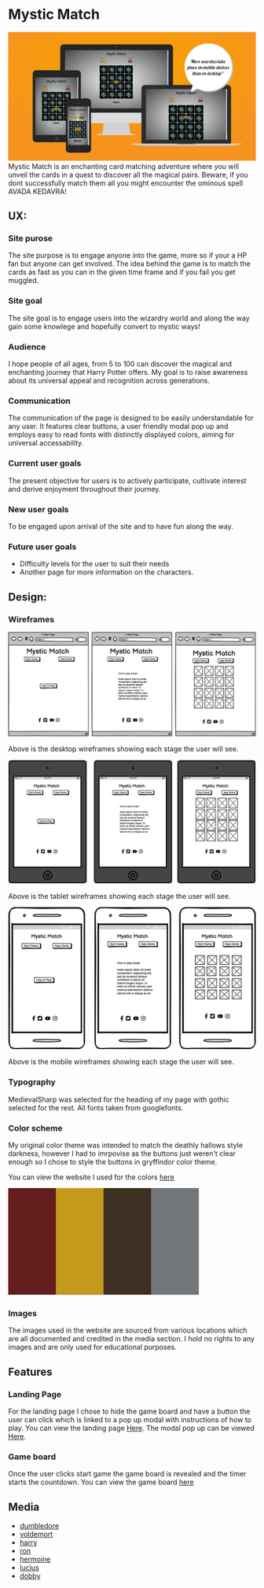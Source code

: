 # Mystic Match

![Site accross devices](assets/documentation/responsive.png)
Mystic Match is an enchanting card matching adventure where you will unveil the cards in a quest to discover all the magical pairs. Beware, if you dont successfully match them all you might encounter the ominous spell AVADA KEDAVRA!

## UX:

### Site purose

The site purpose is to engage anyone into the game, more so if your a HP fan but anyone can get involved. The idea behind the game is to match the cards as fast as you can in the given time frame and if you fail you get muggled.

### Site goal

The site goal is to engage users into the wizardry world and along the way gain some knowlege and hopefully convert to mystic ways!

### Audience

I hope people of all ages, from 5 to 100 can discover the magical and enchanting journey that Harry Potter offers. My goal is to raise awareness about its universal appeal and recognition across generations.

### Communication

The communication of the page is designed to be easily understandable for any user. It features clear buttons, a user friendly modal pop up and employs easy to read fonts with distinctly displayed colors, aiming for universal accessability.

### Current user goals

The present objective for users is to actively participate, cultivate interest and derive enjoyment throughout their journey.

### New user goals

To be engaged upon arrival of the site and to have fun along the way.

### Future user goals

- Difficulty levels for the user to suit their needs
- Another page for more information on the characters.

## Design:

### Wireframes

![Desktop Wireframes](assets/documentation/deskwire.png)

Above is the desktop wireframes showing each stage the user will see.

![Tablet Wireframes](assets/documentation/tabwire.png)

Above is the tablet wireframes showing each stage the user will see.

![Mobile Wireframes](assets/documentation/mobwire.png)

Above is the mobile wireframes showing each stage the user will see.

### Typography

MedievalSharp was selected for the heading of my page with gothic selected for the rest. All fonts taken from googlefonts.

### Color scheme

My original color theme was intended to match the deathly hallows style darkness, however I had to imrpovise as the buttons just weren't clear enough so I chose to style the buttons in gryffindor color theme.

You can view the website I used for the colors [here](https://www.color-hex.com/color-palette/64222)

![Color choice](assets/documentation/colorcodes.PNG)

### Images

The images used in the website are sourced from various locations which are all documented and credited in the media section. I hold no rights to any images and are only used for educational purposes.

## Features

### Landing Page

For the landing page I chose to hide the game board and have a button the user can click which is linked to a pop up modal  with instructions of how to play. You can view the landing page [Here](assets/documentation/landing-page.PNG). The modal pop up can be viewed [Here](assets/documentation/modal-instructions.PNG).

### Game board

Once the user clicks start game the game board is revealed and the timer starts the countdown. You can view the game board [here](assets/documentation/game-board.PNG)

## Media

- [dumbledore](https://movie-heroes-and-villains.fandom.com/wiki/Albus_Dumbledore)
- [voldemort](https://movie-heroes-and-villains.fandom.com/wiki/Lord_Voldemort?file=Voldemort.jpg)
- [harry](https://neoencyclopedia.fandom.com/wiki/Harry_Potter_(character)?file=HarryPotter5poster.jpg)
- [ron](https://neoencyclopedia.fandom.com/wiki/Ron_Weasley?file=Ron_Weasley_poster.jpg)
- [hermoine](https://neoencyclopedia.fandom.com/wiki/Hermione_Granger?file=Hermione_Granger_poster.jpg)
- [lucius](https://villains.fandom.com/wiki/Lucius_Malfoy?file=Lucius+Malfoy.jpg)
- [dobby](https://harrypotter.fandom.com/wiki/Dobby?file=Dobby.jpg)

